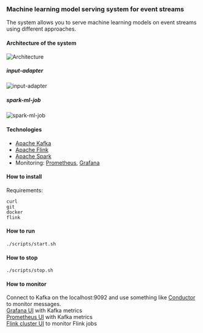 
### Machine learning model serving system for event streams

The system allows you to serve machine learning models on event streams using different approaches.

#### Architecture of the system
![Architecture](https://github.com/axreldable/msu-diploma-thesis/blob/master/images/msu-ml-streaming-system.png)

##### input-adapter
![input-adapter](https://github.com/axreldable/msu-diploma-thesis/blob/master/images/input-adapter.png)

##### spark-ml-job
![spark-ml-job](https://github.com/axreldable/msu-diploma-thesis/blob/master/images/spark-ml-job.png)

#### Technologies

- [Apache Kafka](https://kafka.apache.org)
- [Apache Flink](https://flink.apache.org)
- [Apache Spark](https://spark.apache.org)
- Monitoring: [Prometheus](https://prometheus.io), [Grafana](https://grafana.com)

#### How to install
Requirements:
```
curl
git
docker
flink
```

#### How to run
```
./scripts/start.sh
```

#### How to stop
```
./scripts/stop.sh
```

#### How to monitor
Connect to Kafka on the localhost:9092 and use something like [Conductor](https://www.conduktor.io) to monitor messages.  
[Grafana UI](http://localhost:3000) with Kafka metrics  
[Prometheus UI](http://localhost:9090) with Kafka metrics  
[Flink cluster UI](http://localhost:8081) to monitor Flink jobs
